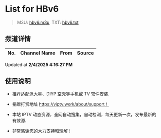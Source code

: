 # List for **HBv6**

> M3U: [hbv6.m3u](./hbv6.m3u ), TXT: [hbv6.txt](./txt/hbv6.txt )

## 频道详情

| No. | Channel Name | From | Source |
| --- | ------------ | ---- | ------ |


Updated at **2/4/2025 4:16:27 PM**

## 使用说明

- 推荐适配派大星、DIYP 空壳等手机或 TV 软件安装.

- 捐赠打赏地址 <https://viptv.work/about/support！>

- 本站 IPTV 动态资源，全网自动搜集，自动检测，每天更新一次，发布最新的有效源.

- 非常感谢您的大力支持和理解！
